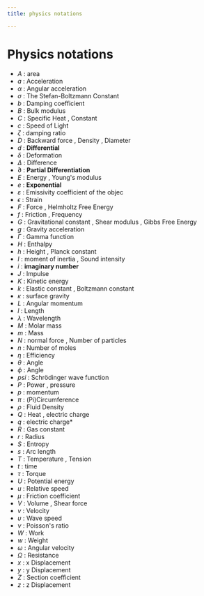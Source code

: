 ```yaml
---
title: physics notations

---
```


# Physics notations
* $A$ : area
* $a$ : Acceleration
* $\alpha$ : Angular acceleration
* $\sigma$ : The Stefan-Boltzmann Constant
* $b$ : Damping coefficient
* $B$ : Bulk modulus
* $C$ : Specific Heat , Constant
* $c$ : Speed of Light
* $\zeta$ : damping ratio
* $D$ : Backward force , Density , Diameter
* $d$ : **Differential**
* $\delta$ : Deformation
* $\Delta$ : Difference
* $\partial$ : **Partial Differentiation**
* $E$ : Energy , Young's modulus
* $e$ : **Exponential**
* $\varepsilon$ : Emissivity coefficient of the objec
* $\epsilon$ : Strain
* $F$ : Force , Helmholtz Free Energy
* $f$ : Friction , Frequency
* $G$ : Gravitational constant , Shear modulus , Gibbs Free Energy
* $g$ : Gravity acceleration
* $\Gamma$ : Gamma function
* $H$ : Enthalpy
* $h$ : Height , Planck constant
* $I$ : moment of inertia , Sound intensity
* $i$ : **imaginary number**
* $J$ : Impulse
* $K$ : Kinetic energy
* $k$ : Elastic constant , Boltzmann constant
* $\kappa$ : surface gravity
* $L$ : Angular momentum
* $l$ : Length
* $\lambda$ : Wavelength
* $M$ : Molar mass
* $m$ : Mass
* $N$ : normal force , Number of particles 
* $n$ : Number of moles
* $\eta$ : Efficiency
* $\theta$ : Angle
* $\phi$ : Angle
* $psi$ : Schrödinger wave function
* $P$ : Power , pressure
* $p$ : momentum
* $\pi$ : (Pi)Circumference
* $\rho$ : Fluid Density
* $Q$ : Heat , electric charge
* $q$ : electric charge*
* $R$ : Gas constant
* $r$ : Radius
* $S$ : Entropy
* $s$ : Arc length
* $T$ : Temperature , Tension
* $t$ : time
* $\tau$ : Torque
* $U$ : Potential energy
* $u$ : Relative speed
* $\mu$ : Friction coefficient
* $V$ : Volume , Shear force
* $v$ : Velocity
* $\upsilon$ : Wave speed
* $\nu$ : Poisson's ratio
* $W$ : Work
* $w$ : Weight
* $\omega$ : Angular velocity
* $\Omega$ : Resistance
* $x$ : x Displacement
* $y$ : y Displacement
* $Z$ : Section coefficient
* $z$ : z Displacement
